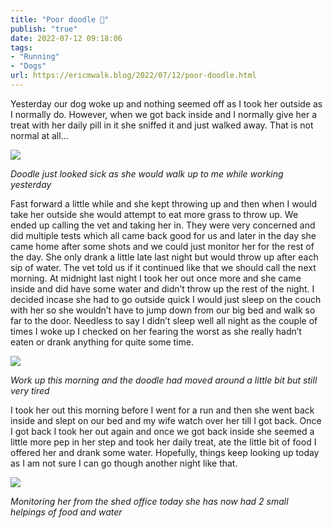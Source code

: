 ```yaml
---
title: "Poor doodle 🐶"
publish: "true"
date: 2022-07-12 09:18:06
tags:
- "Running"
- "Dogs"
url: https://ericmwalk.blog/2022/07/12/poor-doodle.html
---
```

Yesterday our dog woke up and nothing seemed off as I took her outside as I normally do. However, when we got back inside and I normally give her a treat with her daily pill in it she sniffed it and just walked away. That is not normal at all...

![](https://ericmwalk.blog/uploads/2022/eb97864848.jpg)

*Doodle just looked sick as she would walk up to me while working yesterday*

Fast forward a little while and she kept throwing up and then when I would take her outside she would attempt to eat more grass to throw up. We ended up calling the vet and taking her in. They were very concerned and did multiple tests which all came back good for us and later in the day she came home after some shots and we could just monitor her for the rest of the day. She only drank a little late last night but would throw up after each sip of water. The vet told us if it continued like that we should call the next morning. At midnight last night I took her out once more and she came inside and did have some water and didn’t throw up the rest of the night. I decided incase she had to go outside quick I would just sleep on the couch with her so she wouldn’t have to jump down from our big bed and walk so far to the door. Needless to say I didn’t sleep well all night as the couple of times I woke up I checked on her fearing the worst as she really hadn’t eaten or drank anything for quite some time.

![](https://ericmwalk.blog/uploads/2022/7777d70a8c.jpg)

*Work up this morning and the doodle had moved around a little bit but still very tired*

I took her out this morning before I went for a run and then she went back inside and slept on our bed and my wife watch over her till I got back. Once I got back I took her out again and once we got back inside she seemed a little more pep in her step and took her daily treat, ate the little bit of food I offered her and drank some water. Hopefully, things keep looking up today as I am not sure I can go though another night like that.

![](https://ericmwalk.blog/uploads/2022/6c14899698.jpg)

*Monitoring her from the shed office today she has now had 2 small helpings of food and water*